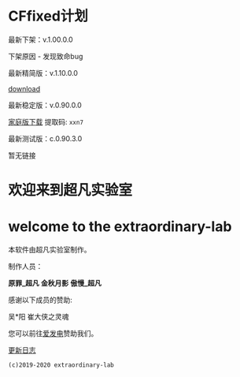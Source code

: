 # CFfixed计划

最新下架：v.1.00.0.0

下架原因 - 发现致命bug

最新精简版：v.1.10.0.0

[download](https://pan.baidu.com/s/1H1C_wVOB2NuV-PuFh9-JNQ)

最新稳定版：v.0.90.0.0

[家庭版下载](https://pan.baidu.com/s/1sEwrLw9KLJVa5dVkYwY2ug)  提取码: `xxn7`

最新测试版：c.0.90.3.0

暂无链接

# 欢迎来到超凡实验室

# welcome to the extraordinary-lab

本软件由超凡实验室制作。

制作人员：

**原罪_超凡** **金秋月影** **傲慢_超凡**

感谢以下成员的赞助:

吴*阳 崔大侠之灵魂

您可以前往[爱发电](https://afdian.net/@cfsys-gjx)赞助我们。

[更新日志](https://extraordinary-lab.github.com/cffixed/Update)

```
(c)2019-2020 extraordinary-lab
```
